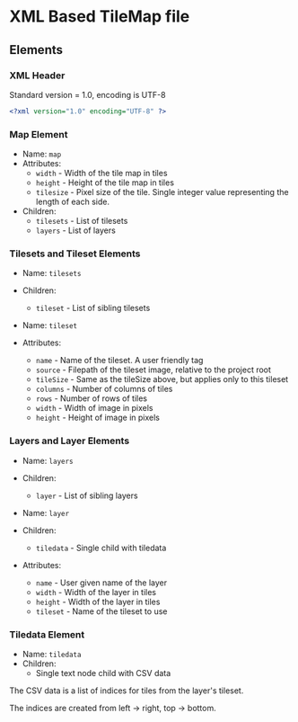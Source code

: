 # XML Based TileMap file

## Elements

### XML Header
Standard version = 1.0, encoding is UTF-8

```xml
<?xml version="1.0" encoding="UTF-8" ?>
```

### Map Element

- Name: `map`
- Attributes:
    - `width` - Width of the tile map in tiles
    - `height` - Height of the tile map in tiles
    - `tilesize` - Pixel size of the tile. Single integer value representing the length of each side.
- Children:
    - `tilesets` - List of tilesets
    - `layers` - List of layers

### Tilesets and Tileset Elements

- Name: `tilesets`
- Children:
    - `tileset` - List of sibling tilesets

- Name: `tileset`
- Attributes:
    - `name` - Name of the tileset. A user friendly tag
    - `source` - Filepath of the tileset image, relative to the project root
    - `tileSize` - Same as the tileSize above, but applies only to this tileset
    - `columns` - Number of columns of tiles
    - `rows` - Number of rows of tiles
    - `width` - Width of image in pixels
    - `height` - Height of image in pixels

### Layers and Layer Elements

- Name: `layers`
- Children:
    - `layer` - List of sibling layers

- Name: `layer`
- Children:
    - `tiledata` - Single child with tiledata
- Attributes:
    - `name` - User given name of the layer
    - `width` - Width of the layer in tiles
    - `height` - Width of the layer in tiles
    - `tileset` - Name of the tileset to use

### Tiledata Element

- Name: `tiledata`
- Children:
    - Single text node child with CSV data

The CSV data is a list of indices for tiles from the layer's tileset.

The indices are created from left -> right, top -> bottom.